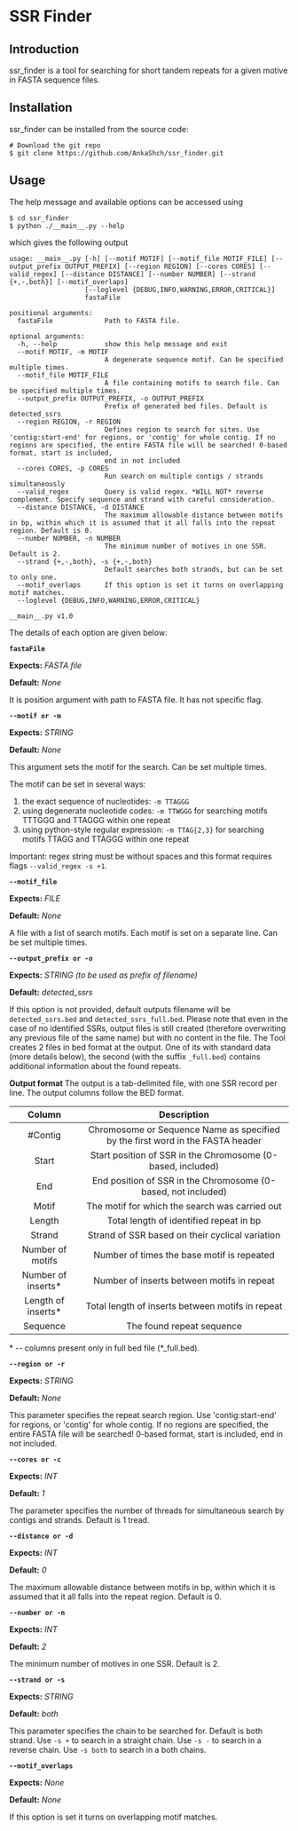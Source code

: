 # SSR Finder
## Introduction
ssr_finder is a tool for searching for short tandem repeats for a given motive in FASTA sequence files.

## Installation
ssr_finder can be installed from the source code:
```
# Download the git repo
$ git clone https://github.com/AnkaShch/ssr_finder.git
```
## Usage
The help message and available options can be accessed using
```
$ cd ssr_finder
$ python ./__main__.py --help
```
which gives the following output
```
usage: __main__.py [-h] [--motif MOTIF] [--motif_file MOTIF_FILE] [--output_prefix OUTPUT_PREFIX] [--region REGION] [--cores CORES] [--valid_regex] [--distance DISTANCE] [--number NUMBER] [--strand {+,-,both}] [--motif_overlaps]
                   [--loglevel {DEBUG,INFO,WARNING,ERROR,CRITICAL}]
                   fastaFile

positional arguments:
  fastaFile             Path to FASTA file.

optional arguments:
  -h, --help            show this help message and exit
  --motif MOTIF, -m MOTIF
                        A degenerate sequence motif. Can be specified multiple times.
  --motif_file MOTIF_FILE
                        A file containing motifs to search file. Can be specified multiple times.
  --output_prefix OUTPUT_PREFIX, -o OUTPUT_PREFIX
                        Prefix of generated bed files. Default is detected_ssrs
  --region REGION, -r REGION
                        Defines region to search for sites. Use 'contig:start-end' for regions, or 'contig' for whole contig. If no regions are specified, the entire FASTA file will be searched! 0-based format, start is included,
                        end in not included
  --cores CORES, -p CORES
                        Run search on multiple contigs / strands simultaneously
  --valid_regex         Query is valid regex. *WILL NOT* reverse complement. Specify sequence and strand with careful consideration.
  --distance DISTANCE, -d DISTANCE
                        The maximum allowable distance between motifs in bp, within which it is assumed that it all falls into the repeat region. Default is 0.
  --number NUMBER, -n NUMBER
                        The minimum number of motives in one SSR. Default is 2.
  --strand {+,-,both}, -s {+,-,both}
                        Default searches both strands, but can be set to only one.
  --motif_overlaps      If this option is set it turns on overlapping motif matches.
  --loglevel {DEBUG,INFO,WARNING,ERROR,CRITICAL}

__main__.py v1.0

```
The details of each option are given below:

**`fastaFile`**

**Expects:** _FASTA file_

**Default:** _None_

It is position argument with path to FASTA file. It has not specific flag.

**`--motif or -m`**

**Expects:** _STRING_

**Default:** _None_

This argument sets the motif for the search. Can be set multiple times.

The motif can be set in several ways:
1. the exact sequence of nucleotides: `-m TTAGGG`
2. using degenerate nucleotide codes:  `-m TTWGGG` for searching motifs TTTGGG and TTAGGG within one repeat
3. using python-style regular expression: `-m TTAG{2,3}` for searching motifs TTAGG and TTAGGG within one repeat

Important: regex string must be without spaces and this format requires flags `--valid_regex -s +1`.

**`--motif_file`**

**Expects:** _FILE_

**Default:** _None_

A file with a list of search motifs. Each motif is set on a separate line. Can be set multiple times.

**`--output_prefix or -o`**

**Expects:** _STRING (to be used as prefix of filename)_

**Default:** _detected_ssrs_

If this option is not provided, default outputs filename will be `detected_ssrs.bed` and `detected_ssrs_full.bed`. 
Please note that even in the case of no identified SSRs, output files is still created (therefore overwriting any previous file of the same name) but with no content in the file.
The Tool creates 2 files in bed format at the output.
One of its with standard data (more details below), the second (with the suffix `_full.bed`) contains additional information about the found repeats.

**Output format**
The output is a tab-delimited file, with one SSR record per line. The output columns follow the BED format.

|     **Column**     |                                 **Description**                                |
|:------------------:|:------------------------------------------------------------------------------:|
| #Contig            | Chromosome or Sequence Name as specified by the first word in the FASTA header |
| Start              | Start position of SSR in the Chromosome (0-based, included)                    |
| End                | End position of SSR in the Chromosome (0-based, not included)                  |
| Motif              | The motif for which the search was carried out                                 |
| Length             | Total length of identified repeat in bp                                        |
| Strand             | Strand of SSR based on their cyclical variation                                |
| Number of motifs   | Number of times the base motif is repeated                                     |
| Number of inserts* | Number of inserts between motifs in repeat                                     |
| Length of inserts* | Total length of inserts between motifs in repeat                               |
| Sequence           | The found repeat sequence                                                      |

\* -- columns present only in full bed file (*_full.bed).

**`--region or -r`**

**Expects:** _STRING_

**Default:** _None_

This parameter specifies the repeat search region. Use 'contig:start-end' for regions, or 'contig' for whole contig. If no regions are specified, the entire FASTA file will be searched! 0-based format, start is included, end in not included.

**`--cores or -c`**

**Expects:** _INT_

**Default:** _1_

The parameter specifies the number of threads for simultaneous search by contigs and strands. Default is 1 tread.

**`--distance or -d`**

**Expects:** _INT_

**Default:** _0_

The maximum allowable distance between motifs in bp, within which it is assumed that it all falls into the repeat region. Default is 0.

**`--number or -n`**

**Expects:** _INT_

**Default:** _2_

The minimum number of motives in one SSR. Default is 2.

**`--strand or -s`**

**Expects:** _STRING_

**Default:** _both_

This parameter specifies the chain to be searched for. Default is both strand. Use `-s +` to search in a straight chain.
Use `-s -` to search in a reverse chain. Use `-s both` to search in a both chains. 

**`--motif_overlaps`**

**Expects:** _None_

**Default:** _None_

If this option is set it turns on overlapping motif matches.
